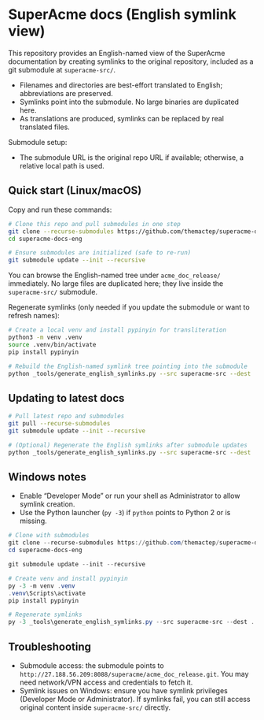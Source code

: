 # SuperAcme docs (English symlink view)

This repository provides an English-named view of the SuperAcme documentation by creating symlinks to the original repository, included as a git submodule at `superacme-src/`.

- Filenames and directories are best-effort translated to English; abbreviations are preserved.
- Symlinks point into the submodule. No large binaries are duplicated here.
- As translations are produced, symlinks can be replaced by real translated files.

Submodule setup:
- The submodule URL is the original repo URL if available; otherwise, a relative local path is used.

## Quick start (Linux/macOS)

Copy and run these commands:

```bash
# Clone this repo and pull submodules in one step
git clone --recurse-submodules https://github.com/themactep/superacme-docs-eng.git
cd superacme-docs-eng

# Ensure submodules are initialized (safe to re-run)
git submodule update --init --recursive
```

You can browse the English-named tree under `acme_doc_release/` immediately. No large files are duplicated here; they live inside the `superacme-src/` submodule.

Regenerate symlinks (only needed if you update the submodule or want to refresh names):

```bash
# Create a local venv and install pypinyin for transliteration
python3 -m venv .venv
source .venv/bin/activate
pip install pypinyin

# Rebuild the English-named symlink tree pointing into the submodule
python _tools/generate_english_symlinks.py --src superacme-src --dest . --prefix acme_doc_release
```

## Updating to latest docs

```bash
# Pull latest repo and submodules
git pull --recurse-submodules
git submodule update --init --recursive

# (Optional) Regenerate the English symlinks after submodule updates
python _tools/generate_english_symlinks.py --src superacme-src --dest . --prefix acme_doc_release
```

## Windows notes

- Enable “Developer Mode” or run your shell as Administrator to allow symlink creation.
- Use the Python launcher (`py -3`) if `python` points to Python 2 or is missing.

```powershell
# Clone with submodules
git clone --recurse-submodules https://github.com/themactep/superacme-docs-eng.git
cd superacme-docs-eng

git submodule update --init --recursive

# Create venv and install pypinyin
py -3 -m venv .venv
.venv\Scripts\activate
pip install pypinyin

# Regenerate symlinks
py -3 _tools\generate_english_symlinks.py --src superacme-src --dest . --prefix acme_doc_release
```

## Troubleshooting

- Submodule access: the submodule points to `http://27.188.56.209:8088/superacme/acme_doc_release.git`. You may need network/VPN access and credentials to fetch it.
- Symlink issues on Windows: ensure you have symlink privileges (Developer Mode or Administrator). If symlinks fail, you can still access original content inside `superacme-src/` directly.
